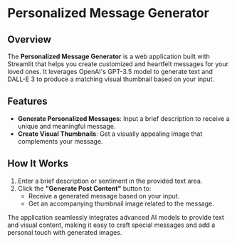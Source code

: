 # Personalized Message Generator

## Overview

The **Personalized Message Generator** is a web application built with Streamlit that helps you create customized and heartfelt messages for your loved ones. It leverages OpenAI's GPT-3.5 model to generate text and DALL-E 3 to produce a matching visual thumbnail based on your input.

## Features

- **Generate Personalized Messages**: Input a brief description to receive a unique and meaningful message.
- **Create Visual Thumbnails**: Get a visually appealing image that complements your message.

## How It Works

1. Enter a brief description or sentiment in the provided text area.
2. Click the **"Generate Post Content"** button to:
   - Receive a generated message based on your input.
   - Get an accompanying thumbnail image related to the message.

The application seamlessly integrates advanced AI models to provide text and visual content, making it easy to craft special messages and add a personal touch with generated images.
